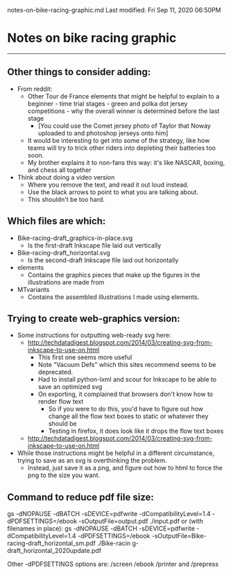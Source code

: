 notes-on-bike-racing-graphic.md
Last modified: Fri Sep 11, 2020  06:50PM


# Notes on bike racing graphic
--------------------------------------------------------------------------------

## Other things to consider adding:
* From reddit:
	* Other Tour de France elements that might be helpful to explain to a beginner - time trial stages - green and polka dot jersey competitions - why the overall winner is determined before the last stage
		* [You could use the Comet jersey photo of Taylor that Noway uploaded to and photoshop jerseys onto him]
	* It would be interesting to get into some of the strategy, like how teams will try to trick other riders into depleting their batteries too soon.
	* My brother explains it to non-fans this way: it's like NASCAR, boxing, and chess all together
* Think about doing a video version
	* Where you remove the text, and read it out loud instead. 
	* Use the black arrows to point to what you are talking about. 
	* This shouldn't be too hard.

## Which files are which:
* Bike-racing-draft_graphics-in-place.svg
	* Is the first-draft Inkscape file laid out vertically
* Bike-racing-draft_horizontal.svg
	* Is the second-draft Inkscape file laid out horizontally
* elements
	* Contains the graphics pieces that make up the figures in the illustrations are made from
* MTvariants
	* Contains the assembled illustrations I made using elements.


## Trying to create web-graphics version:
* Some instructions for outputting web-ready svg here:
	* http://techdatadigest.blogspot.com/2014/03/creating-svg-from-inkscape-to-use-on.html
		* This first one seems more useful
		* Note "Vacuum Defs" which this sites recommend seems to be deprecated.
		* Had to install python-lxml and scour for Inkscape to be able to save an optimized svg
		* On exporting, it complained that browsers don't know how to render flow text
			* So if you were to do this, you'd have to figure out how change all the flow text boxes to static or whatever they should be
			* Testing in firefox, it does look like it drops the flow text boxes
	* http://techdatadigest.blogspot.com/2014/03/creating-svg-from-inkscape-to-use-on.html
* While those instructions might be helpful in a different circumstance, trying to save as an svg is overthinking the problem.
	* Instead, just save it as a png, and figure out how to html to force the png to the size you want.


## Command to reduce pdf file size:
gs -dNOPAUSE -dBATCH -sDEVICE=pdfwrite -dCompatibilityLevel=1.4 -dPDFSETTINGS=/ebook -sOutputFile=output.pdf ./input.pdf
or (with filenames in place):
gs -dNOPAUSE -dBATCH -sDEVICE=pdfwrite -dCompatibilityLevel=1.4 -dPDFSETTINGS=/ebook -sOutputFile=Bike-racing-draft_horizontal_sm.pdf ./Bike-racin
g-draft_horizontal_2020update.pdf

Other -dPDFSETTINGS options are: /screen /ebook /printer and /prepress




